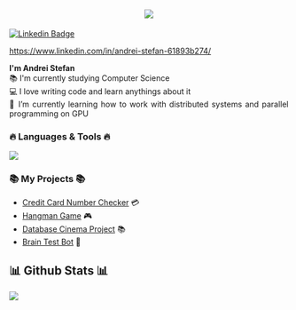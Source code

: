 <h1 align="center">
  <a href="https://git.io/typing-svg">
    <img src="https://readme-typing-svg.herokuapp.com/?lines=Hi,+Developer!+💻;&center=true&size=30">
  </a>
</h1>


[![Linkedin Badge](https://img.shields.io/badge/-Andrei-blue?style=flat-square&logo=Linkedin&logoColor=white&link=https://www.linkedin.com/in/andrei-stefan-61893b274/)](https://www.linkedin.com/in/andrei-stefan-61893b274/)

https://www.linkedin.com/in/andrei-stefan-61893b274/

<p align="justify">
  <strong>I'm Andrei Stefan</strong></u>
  <br>
  📚 I'm currently studying Computer Science
  <br>
  💻 I love writing code and learn anythings about it
  <br>
  🌱 I’m currently learning how to work with distributed systems and parallel programming on GPU
</p>
<h3 align="justify">🔥 Languages & Tools 🔥</h3>
  <p align="justify">
    <a href="https://skillicons.dev">
      <img src="https://skillicons.dev/icons?i=c,cpp,java,python,bash" />
    </a>
  </p>


<h3 align="justify">📚 My Projects 📚</h3>

- [Credit Card Number Checker](https://github.com/Picred/ccn-check) 💳
- [Hangman Game](https://github.com/Picred/hangman-game) 🎮
- [Database Cinema Project](https://github.com/Picred/cinema-database) 📚
- [Brain Test Bot](https://github.com/Picred/brain-test-bot) 🧠

<h2 align="justify">📊 Github Stats 📊</h2>

<p align="justify">
  <img src ="https://github-readme-streak-stats.herokuapp.com?user=picred&theme=dark&hide_border=true&background=FFFFFF00">
</p>
